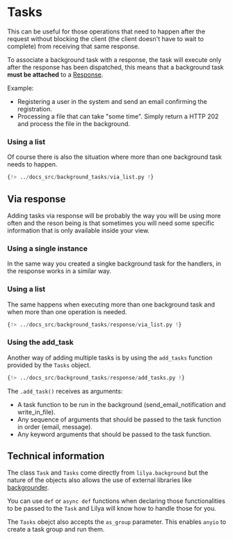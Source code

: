 # Tasks

This can be useful for those operations that need to happen after the request without blocking the
client (the client doesn't have to wait to complete) from receiving that same response.

To associate a background task with a response, the task will execute only after the response has been dispatched,
this means that a background task **must be attached** to a [Response](./responses.md).

Example:

* Registering a user in the system and send an email confirming the registration.
* Processing a file that can take "some time". Simply return a HTTP 202 and process the file in the
background.

### Using a list

Of course there is also the situation where more than one background task needs to happen.

```python
{!> ../docs_src/background_tasks/via_list.py !}
```

## Via response

Adding tasks via response will be probably the way you will be using more often and the reson being
is that sometimes you will need some specific information that is only available inside your view.

### Using a single instance

In the same way you created a singke background task for the handlers, in the response works in a
similar way.

### Using a list

The same happens when executing more than one background task and when more than one operation is
needed.

```python
{!> ../docs_src/background_tasks/response/via_list.py !}
```

### Using the add_task

Another way of adding multiple tasks is by using the `add_tasks` function provided by the
`Tasks` object.

```python
{!> ../docs_src/background_tasks/response/add_tasks.py !}
```

The `.add_task()` receives as arguments:

* A task function to be run in the background (send_email_notification and write_in_file).
* Any sequence of arguments that should be passed to the task function in order (email, message).
* Any keyword arguments that should be passed to the task function.


## Technical information

The class `Task` and `Tasks` come directly from `lilya.background` but the nature of the
objects also allows the use of external libraries like [backgrounder](https://backgrounder.dymmond.com).

You can use `def` or `async def` functions when declaring those functionalities to be passed to
the `Task` and Lilya will know how to handle those for you.

The `Tasks` obejct also accepts the `as_group` parameter. This enables `anyio` to create a task
group and run them.
